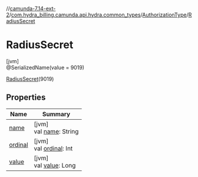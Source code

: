 //[camunda-7.14-ext-2](../../../../index.md)/[com.hydra_billing.camunda.api.hydra.common_types](../../index.md)/[AuthorizationType](../index.md)/[RadiusSecret](index.md)

# RadiusSecret

[jvm]\
@SerializedName(value = 9019)

[RadiusSecret](index.md)(9019)

## Properties

| Name | Summary |
|---|---|
| [name](name.md) | [jvm]<br>val [name](name.md): String |
| [ordinal](ordinal.md) | [jvm]<br>val [ordinal](ordinal.md): Int |
| [value](value.md) | [jvm]<br>val [value](value.md): Long |
